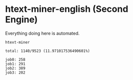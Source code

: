 # htext-miner-english (Second Engine)

Everything doing here is automated.

```
htext-miner

total: 1140/9523 (11.971017536490601%)

job0: 258
job1: 291
job2: 389
job3: 202
```